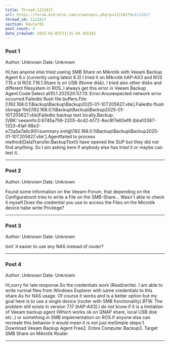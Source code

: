```yaml
---
title: Thread-1121817
url: https://forum.mikrotik.com/viewtopic.php?p=1121817#p1121817
thread_id: 1121817
section: RouterOS
post_count: 4
date_crawled: 2025-02-03T21:31:49.165181
---
```


### Post 1
Author: Unknown
Date: Unknown

Hi,has anyone else tried useing SMB Share on Mikrotik with Veeam Backup Agent 6.x (currently using latest 6.3).I tried it on Mikrotik hAP-AX3 and ROS 7.15.x til ROS 7.16.1.Share is on USB (Nvme disk). I tried also other disks and different filesystem in ROS..I always get this error in Veeam Backup Agent:Code:Select all10.1.202520:57:13::Error:Anunexpected network error occurred.Failedto flush file buffers.File:[\\192.168.0.1\Backup\Backup\Backup2025-01-10T205627.vbk].Failedto flush storage file[\\192.168.0.1\Backup\Backup\Backup2025-01-10T205627.vbk]Failedto backup text locally.Backup:[VBK:'veeamfs:0:6745a759-2205-4cd2-b172-8ec8f7e60ef8 (bba13387-1333-41af-98e3-e72a5a7a6c90)\summary.xml@\\192.168.0.1\Backup\Backup\Backup2025-01-10T205627.vbk'].Agentfailed to process method{DataTransfer.BackupText}I have opened the SUP but they did not find anything. So I am asking here if anybody else has tried it or maybe can test it..

---
### Post 2
Author: Unknown
Date: Unknown

Found some information on the Veeam-Forum, that depending on the Configurationit tries to write a File on the SMB-Share... Wasn`t able to check it myself.Does the credential you use to access the Files on the Microtik device habe write Privilege?

---
### Post 3
Author: Unknown
Date: Unknown

Isnt' it easier to use any NAS instead of router?

---
### Post 4
Author: Unknown
Date: Unknown

Hi,sorry for late response.So the credentials work (Read/write). I am able to write normal files from Windows Explorer with same credentials to this share.As for NAS usage. Of course it works and is a better option but my goal here is to use a single device (router with SMB functionality).BTW. The problem still exists in version 7.17 (hAP-AX3).I do not know if it is a limitation of Veeam backup agent (Which works ok on QNAP share, local USB disk etc..) or something in SMB implementation on ROS.If anyone else can recreate this behavior it would mean it is not just meSimple steps:1. Download Veeam Backup Agent Free2. Entire Computer Backup3. Target SMB Share on Mikrotik Router

---
